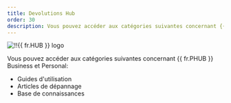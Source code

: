 ```yaml
---
title: Devolutions Hub
order: 30
description: Vous pouvez accéder aux catégories suivantes concernant {{ fr.HUB }} ':' Guides d'utilisation, Articles de dépannage et Base de connaissances
---
```

![!!{{ fr.HUB }} logo](https://webdevolutions.blob.core.windows.net/images/projects/password-hub/logos/password-hub-color-shadow.svg)

Vous pouvez accéder aux catégories suivantes concernant {{ fr.PHUB }} Business et Personal: 

* Guides d'utilisation
* Articles de dépannage
* Base de connaissances